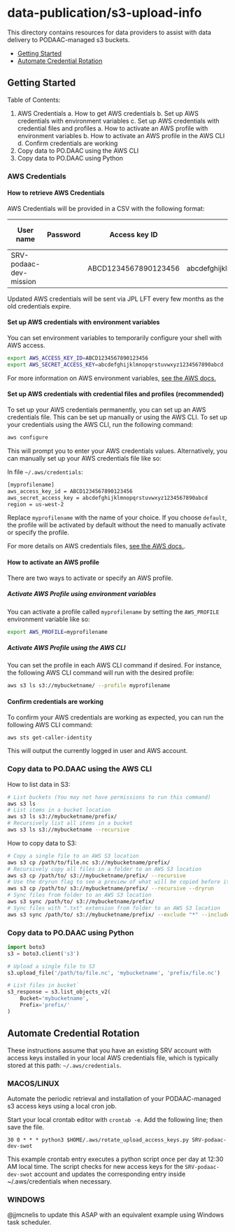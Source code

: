 # data-publication/s3-upload-info
This directory contains resources for data providers to assist with data delivery to PODAAC-managed s3 buckets.

* [Getting Started](#getting-started)
* [Automate Credential Rotation](#automate-credential-rotation)

## Getting Started

Table of Contents:
1. AWS Credentials
	a. How to get AWS credentials
	b. Set up AWS credentials with environment variables
	c. Set up AWS credentials with credential files and profiles
		a. How to activate an AWS profile with environment variables
		b. How to activate an AWS profile in the AWS CLI
	d. Confirm credentials are working
1. Copy data to PO.DAAC using the AWS CLI
2. Copy data to PO.DAAC using Python


### AWS Credentials

#### How to retrieve AWS Credentials

AWS Credentials will be provided in a CSV with the following format:

| User name              | Password | Access key ID        | Secret access key                        | Console login link |
| ---------------------- | -------- | -------------------- | ---------------------------------------- | ------------------ |
| SRV-podaac-dev-mission |          | ABCD1234567890123456 | abcdefghijklmnopqrstuvwxyz1234567890abcd | ...                |

Updated AWS credentials will be sent via JPL LFT every few months as the old credentials expire.

#### Set up AWS credentials with environment variables

You can set environment variables to temporarily configure your shell with AWS access. 

```bash
export AWS_ACCESS_KEY_ID=ABCD1234567890123456
export AWS_SECRET_ACCESS_KEY=abcdefghijklmnopqrstuvwxyz1234567890abcd
```

For more information on AWS environment variables, [see the AWS docs.](https://docs.aws.amazon.com/cli/latest/userguide/cli-configure-envvars.html)

#### Set up AWS credentials with credential files and profiles (recommended)

To set up your AWS credentials permanently, you can set up an AWS credentials file. This can be set up manually or using the AWS CLI. To set up your credentials using the AWS CLI, run the following command:

```bash
aws configure
```

This will prompt you to enter your AWS credentials values. Alternatively, you can manually set up your AWS credentials file like so:

In file `~/.aws/credentials`:

```bash
[myprofilename]
aws_access_key_id = ABCD1234567890123456
aws_secret_access_key = abcdefghijklmnopqrstuvwxyz1234567890abcd
region = us-west-2
```

Replace `myprofilename` with the name of your choice. If you choose `default`, the profile will be activated by default without the need to manually activate or specify the profile. 

For more details on AWS credentials files, [see the AWS docs.](https://docs.aws.amazon.com/cli/latest/userguide/cli-configure-files.html). 

#### How to activate an AWS profile

There are two ways to activate or specify an AWS profile. 

##### Activate AWS Profile using environment variables

You can activate a profile called `myprofilename` by setting the `AWS_PROFILE` environment variable like so:

```bash
export AWS_PROFILE=myprofilename
```

##### Activate AWS Profile using the AWS CLI

You can set the profile in each AWS CLI command if desired. For instance, the following AWS CLI command will run with the desired profile:

```bash
aws s3 ls s3://mybucketname/ --profile myprofilename
```

#### Confirm credentials are working

To confirm your AWS credentials are working as expected, you can run the following AWS CLI command:

```bash
aws sts get-caller-identity
```

This will output the currently logged in user and AWS account. 

### Copy data to PO.DAAC using the AWS CLI

How to list data in S3:
```bash
# List buckets (You may not have permissions to run this command)
aws s3 ls
# List items in a bucket location
aws s3 ls s3://mybucketname/prefix/
# Recursively list all items in a bucket
aws s3 ls s3://mybucketname --recursive
```

How to copy data to S3:
```bash
# Copy a single file to an AWS S3 location
aws s3 cp /path/to/file.nc s3://mybucketname/prefix/
# Recursively copy all files in a folder to an AWS S3 location
aws s3 cp /path/to/ s3://mybucketname/prefix/ --recursive
# Use the dryrun flag to see a preview of what will be copied before it's actually copied.
aws s3 cp /path/to/ s3://mybucketname/prefix/ --recursive --dryrun
# Sync files from folder to an AWS S3 location
aws s3 sync /path/to/ s3://mybucketname/prefix/
# Sync files with ".txt" extension from folder to an AWS S3 location
aws s3 sync /path/to/ s3://mybucketname/prefix/ --exclude "*" --include "*.txt"
```
### Copy data to PO.DAAC using Python


```python
import boto3
s3 = boto3.client('s3')

# Upload a single file to S3
s3.upload_file('/path/to/file.nc', 'mybucketname', 'prefix/file.nc')

# List files in bucket`
s3_response = s3.list_objects_v2(
    Bucket='mybucketname',
    Prefix='prefix/'
)
```

## Automate Credential Rotation

These instructions assume that you have an existing SRV account with access keys installed in your local AWS credentials file, which is typically stored at this path: `~/.aws/credentials`.

### MACOS/LINUX

Automate the periodic retrieval and installation of your PODAAC-managed s3 access keys using a local cron job.

Start your local crontab editor with `crontab -e`. Add the following line; then save the file.

```
30 0 * * * python3 $HOME/.aws/rotate_upload_access_keys.py SRV-podaac-dev-swot
```

This example crontab entry executes a python script once per day at 12:30 AM local time. The script checks for new access keys for the `SRV-podaac-dev-swot` account and updates the corresponding entry inside ~/.aws/credentials when necessary.

### WINDOWS

@jjmcnelis to update this ASAP with an equivalent example using Windows task scheduler.
